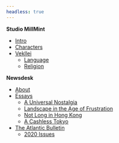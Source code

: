 ```yaml
---
headless: true
---
```


**Studio MillMint**
- [Intro](/millmint/intro)
- [Characters](/millmint/characters)
- [Vekllei](/millmint/vekllei)
  - [Language](/millmint/vekllei/language)
  - [Religion](/millmint/vekllei/religion)

**Newsdesk**
- [About](/newsdesk/about)
- [Essays](/newsdesk/essays)
  - [A Universal Nostalgia](/newsdesk/essays/ghibli)
  - [Landscape in the Age of Frustration](/newsdesk/essays/waugh)
  - [Not Long in Hong Kong](/newsdesk/essays/hongkong)
  - [A Cashless Tokyo](/newsdesk/essays/tokyo)
- [The Atlantic Bulletin](/newsdesk/bulletin)
  - [2020 Issues](/newsdesk/bulletin/2020)
<br>
